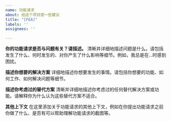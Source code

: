 ```yaml
---
name: 功能请求
about: 给这个项目提一些建议
title: "[FEA]"
labels: ''
assignees: ''

---
```


**你的功能请求是否与问题有关？请描述。**
清晰并详细地描述问题是什么。请包括发生了什么、何时发生的、对你产生了什么影响等细节。例如，我总是在...时感到困扰。

**描述你想要的解决方案**
详细地描述你想要发生的事情。请包括你想要的功能、如何工作、如何解决问题等细节。

**描述你考虑过的替代方案**
清晰并详细地描述你考虑过的任何替代解决方案或功能。请解释你为什么认为这些替代方案不适合。

**其他上下文**
在这里添加关于功能请求的其他上下文，例如在你提出功能请求之前你做了什么、是否有可以帮助理解功能请求的截图等。
